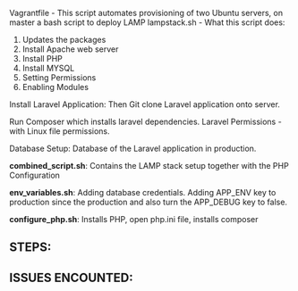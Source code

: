 Vagrantfile - This script automates provisioning of two Ubuntu servers, on master a bash script to deploy LAMP
lampstack.sh - What this script does:

1. Updates the packages
2. Install Apache web server
3. Install PHP
4. Install MYSQL
5. Setting Permissions
6. Enabling Modules


Install Laravel Application:
Then Git clone Laravel application onto server.

Run Composer which installs laravel dependencies.
Laravel Permissions  - with Linux file permissions.

Database Setup:
Database of the Laravel application in production.

**combined_script.sh**: Contains the LAMP stack setup together with the PHP Configuration

**env_variables.sh**: Adding database credentials.
Adding APP_ENV key to production since the production and also turn the APP_DEBUG key to false.

**configure_php.sh**: Installs PHP, open php.ini file, installs composer


## STEPS:
## ISSUES ENCOUNTED:

